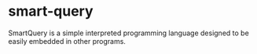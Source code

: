 # smart-query

SmartQuery is a simple interpreted programming language designed to be easily embedded in other programs.